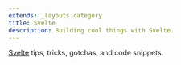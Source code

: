 ```yaml
---
extends: _layouts.category
title: Svelte
description: Building cool things with Svelte.
---
```


[Svelte](https://svelte.dev/) tips, tricks, gotchas, and code snippets.

